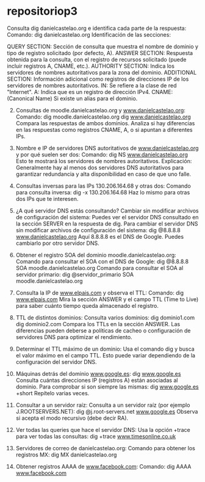 # repositoriop3
Consulta dig danielcastelao.org e identifica cada parte de la respuesta:
Comando:
dig danielcastelao.org
Identificación de las secciones:

QUERY SECTION: Sección de consulta que muestra el nombre de dominio y tipo de registro solicitado (por defecto, A).
ANSWER SECTION: Respuesta obtenida para la consulta, con el registro de recursos solicitado (puede incluir registros A, CNAME, etc.).
AUTHORITY SECTION: Indica los servidores de nombres autoritativos para la zona del dominio.
ADDITIONAL SECTION: Información adicional como registros de direcciones IP de los servidores de nombres autoritativos.
IN: Se refiere a la clase de red "Internet".
A: Indica que es un registro de dirección IPv4.
CNAME: (Canonical Name) Si existe un alias para el dominio.

2. Consultas de moodle.danielcastelao.org y www.danielcastelao.org:
Comando:
dig moodle.danielcastelao.org
dig www.danielcastelao.org
Compara las respuestas de ambos dominios. Analiza si hay diferencias en las respuestas como registros CNAME, A, o si apuntan a diferentes IPs.

3. Nombre e IP de servidores DNS autoritativos de www.danielcastelao.org y por qué suelen ser dos:
Comando:
dig NS www.danielcastelao.org
Esto te mostrará los servidores de nombres autoritativos.
Explicación: Generalmente hay al menos dos servidores DNS autoritativos para garantizar redundancia y alta disponibilidad en caso de que uno falle.

4. Consultas inversas para las IPs 130.206.164.68 y otras dos:
Comando para consulta inversa:
dig -x 130.206.164.68
Haz lo mismo para otras dos IPs que te interesen.

5. ¿A qué servidor DNS estás consultando? Cambiar sin modificar archivos de configuración del sistema:
Puedes ver el servidor DNS consultado en la sección SERVER en la respuesta de dig.
Para cambiar el servidor DNS sin modificar archivos de configuración del sistema:
dig @8.8.8.8 www.danielcastelao.org
Aquí 8.8.8.8 es el DNS de Google. Puedes cambiarlo por otro servidor DNS.

6. Obtener el registro SOA del dominio moodle.danielcastelao.org:
Comando para consultar el SOA con el DNS de Google:
dig @8.8.8.8 SOA moodle.danielcastelao.org
Comando para consultar el SOA al servidor primario:
dig @servidor_primario SOA moodle.danielcastelao.org

7. Consulta la IP de www.elpais.com y observa el TTL:
Comando:
dig www.elpais.com
Mira la sección ANSWER y el campo TTL (Time to Live) para saber cuánto tiempo queda almacenado el registro.

8. TTL de distintos dominios:
Consulta varios dominios:
dig dominio1.com
dig dominio2.com
Compara los TTLs en la sección ANSWER. Las diferencias pueden deberse a políticas de cacheo o configuración de servidores DNS para optimizar el rendimiento.

9. Determinar el TTL máximo de un dominio:
Usa el comando dig y busca el valor máximo en el campo TTL. Esto puede variar dependiendo de la configuración del servidor DNS.

10. Máquinas detrás del dominio www.google.es:
dig www.google.es
Consulta cuántas direcciones IP (registros A) están asociadas al dominio. Para comprobar si son siempre las mismas:
dig www.google.es +short
Repítelo varias veces.

11. Consultar a un servidor raíz:
Consulta a un servidor raíz (por ejemplo J.ROOTSERVERS.NET):
dig @j.root-servers.net www.google.es
Observa si acepta el modo recursivo (debe decir RA).

12. Ver todas las queries que hace el servidor DNS:
Usa la opción +trace para ver todas las consultas:
dig +trace www.timesonline.co.uk

14. Servidores de correo de danielcastelao.org:
Comando para obtener los registros MX:
dig MX danielcastelao.org

14. Obtener registros AAAA de www.facebook.com:
Comando:
dig AAAA www.facebook.com
